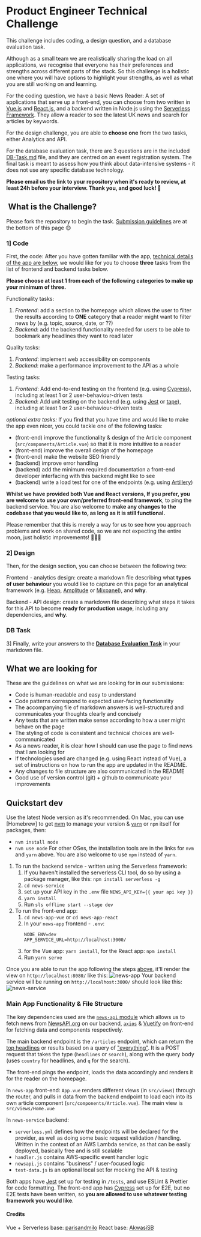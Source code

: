 # Product Engineer Technical Challenge

This challenge includes coding, a design question, and a database evaluation task.

Although as a small team we are realistically sharing the load on all applications, we recognise that everyone has their preferences and strengths across different parts of the stack. So this challenge is a holistic one where you will have options to highlight your strengths, as well as what you are still working on and learning. 

For the coding question, we have a basic News Reader: A set of applications that serve up a front-end, you can choose from two written in [Vue.js](https://vuejs.org/) and [React.js](https://reactjs.org/), and a backend written in Node.js using the [Serverless Framework](https://serverless.com/). They allow a reader to see the latest UK news and search for articles by keywords.

For the design challenge, you are able to **choose one** from the two tasks, either Analytics and API.

For the database evaluation task, there are 3 questions are in the included [DB-Task.md](DB-Task.md) file, and they are centred on an event registration system. The final task is meant to assess how you think about data-intensive systems - it does not use any specific database technology.

**Please email us the link to your repository when it's ready to review, at least 24h before your interview. Thank you, and good luck! 🎉**

##  What is the Challenge?

Please fork the repository to begin the task. [Submission guidelines](#what-we-are-looking-for) are at the bottom of this page 😊

### 1] Code
First, the code: After you have gotten familiar with the app, [technical details of the app are below](#main-app-functionality--file-structure), we would like for you to choose **three** tasks from the list of frontend and backend tasks below. 

**Please choose at least 1 from each of the following categories to make up your minimum of three.**

Functionality tasks:
1. *Frontend*: add a section to the homepage which allows the user to filter the results according to **ONE** category that a reader might want to filter news by (e.g. topic, source, date, or ??) 
2. *Backend*: add the backend functionality needed for users to be able to bookmark any headlines they want to read later

Quality tasks:
1. *Frontend*: implement web accessibility on components
2. *Backend*: make a performance improvement to the API as a whole
   
Testing tasks:
1. *Frontend*: Add end-to-end testing on the frontend (e.g. using [Cypress](https://www.cypress.io/)), including at least 1 or 2 user-behaviour-driven tests
2. *Backend*: Add unit testing on the backend (e.g. using [Jest](https://www.serverless.com/blog/unit-testing-nodejs-serverless-jest/) or [tape](https://www.npmjs.com/package/tape)), including at least 1 or 2 user-behaviour-driven tests

*optional extra tasks:* 
If you find that you have time and would like to make the app even nicer, you could tackle one of the following tasks:
   - (front-end) improve the functionality & design of the Article component (`src/components/Article.vue`) so that it is more intuitive to a reader
   - (front-end) improve the overall design of the homepage
   - (front-end) make the website SEO friendly
   - (backend) improve error handling
   - (backend) add the minimum required documentation a front-end developer interfacing with this backend might like to see
   - (backend) write a load test for one of the endpoints (e.g. using [Artillery](https://artillery.io/docs/guides/overview/welcome.html))
   
**Whilst we have provided both Vue and React versions, If you prefer, you are welcome to use your own/preferred front-end framework**, to ping the backend service. You are also welcome to **make any changes to the codebase that you would like to, as long as it is still functional.** 

Please remember that this is merely a way for us to see how you approach problems and work on shared code, so we are not expecting the entire moon, just holistic improvements! 😬😅😊

### 2] Design
Then, for the design section, you can choose between the following two:

Frontend - analytics design: create a markdown file describing what **types of user behaviour** you would like to capture on this page for an analytical framework (e.g. [Heap](https://docs.heap.io/docs), [Amplitude](https://developers.amplitude.com/docs) or [Mixpanel](https://developer.mixpanel.com/docs)), and **why**.

Backend - API design: create a markdown file describing what steps it takes for this API to become **ready for production usage**, including any dependencies, and **why**.

### DB Task
3] Finally, write your answers to the **[Database Evaluation Task](DB-Task.md)** in your markdown file.

## What we are looking for

These are the guidelines on what we are looking for in our submissions:
- Code is human-readable and easy to understand
- Code patterns correspond to expected user-facing functionality
- The accompanying file of markdown answers is well-structured and communicates your thoughts clearly and concisely
- Any tests that are written make sense according to how a user might behave on the page
- The styling of code is consistent and technical choices are well-commnunicated
- As a news reader, it is clear how I should can use the page to find news that I am looking for
- If technologies used are changed (e.g. using React instead of Vue), a set of instructions on how to run the app are updated in the README.
- Any changes to file structure are also communicated in the README
- Good use of version control (git) + github to communicate your improvements
## Quickstart dev

Use the latest Node version as it's recommended.
On Mac, you can use [Homebrew] to get [nvm](https://github.com/nvm-sh/nvm) to manage your version & [`yarn`](https://classic.yarnpkg.com/en/docs/install/#mac-stable) or `npm` itself for packages, then:
- `nvm install node`
- `nvm use node`
For other OSes, the installation tools are in the links for `nvm` and `yarn` above. You are also welcome to use `npm` instead of `yarn`.

1. To run the backend service - written using the Serverless framework:
   1. If you haven't installed the serverless CLI tool, do so by using a package manager, like this: `npm install serverless -g`
   2. `cd news-service`
   3. set up your API key in the `.env` file `NEWS_API_KEY={{ your api key }}`
   4. `yarn install`
   5. Run `sls offline start --stage dev`
2. To run the front-end app:
   1. `cd news-app-vue` or `cd news-app-react`
   2. In your `news-app` frontend - `.env`:
        ```
        NODE_ENV=dev
        APP_SERVICE_URL=http://localhost:3000/
        ```
   3. for the Vue app: `yarn install`, for the React app: `npm install`
   4. Run `yarn serve`

Once you are able to run the app following the steps [above](#quickstart-dev), it'll render the view on `http://localhost:8080/` like this: ![news-app](news-app.png)
Your backend service will be running on `http://localhost:3000/` should look like this:
![news-service](news-service.png)

###  Main App Functionality & File Structure

The key dependencies used are the [`news-api` module](https://www.npmjs.com/package/newsapi) which allows us to fetch news from [NewsAPI.org](https://newsapi.org/) on our backend, [`axios`](https://www.npmjs.com/package/axios) & [Vuetify](https://vuetifyjs.com/en/) on front-end for fetching data and components respectively.

The main backend endpoint is the `/articles` endpoint, which can return the [top headlines](https://newsapi.org/docs/endpoints/top-headlines) or results based on a query of ["everything"](https://newsapi.org/docs/endpoints/everything). It is a POST request that takes the type (`headlines` or `search`), along with the query body (uses `country` for headlines, and `q` for the search).

The front-end pings the endpoint, loads the data accordingly and renders it for the reader on the homepage.

In `news-app` front-end: `App.vue` renders different views (in `src/views`) through the router, and pulls in data from the backend endpoint to load each into its own article component (`src/components/Article.vue`). The main view is `src/views/Home.vue`

In `news-service` backend: 
- `serverless.yml` defines how the endpoints will be declared for the provider, as well as doing some basic request validation / handling. Written in the context of an AWS Lambda service, as that can be easily deployed, basically free and is still scalable
- `handler.js` contains AWS-specific event handler logic
- `newsapi.js` contains "business" / user-focused logic 
- `test-data.js` is an optional local set for mocking the API & testing

Both apps have [Jest](https://jestjs.io/) set up for testing in `/tests`, and use ESLint & Prettier for code formatting. The front-end app has [Cypress](https://www.cypress.io/) set up for E2E, but no E2E tests have been written, so **you are allowed to use whatever testing framework you would like**.

#### Credits
Vue + Serverless base: [parisandmilo](https://github.com/parisandmilo)
React base: [AkwasiSB](https://github.com/AkwasiSB) 
